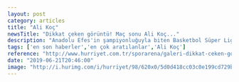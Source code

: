 ```yaml
---
layout: post
category: articles
title: "Ali Koç"
newsTitle: "Dikkat çeken görüntü! Maç sonu Ali Koç..."
description: "Anadolu Efes'in şampiyonluğuyla biten Basketbol Süper Lig'i karşılaşmasında dikkat çeken kareler vardı..."
tags: ['en son haberler','en çok aratılanlar','Ali Koç']
reference: "http://www.hurriyet.com.tr/sporarena/galeri-dikkat-ceken-goruntu-mac-sonu-ali-koc-41251709"
date: "2019-06-21T20:46:00"
image: "http://i.hurimg.com/i/hurriyet/98/620x0/5d0d418cc03c0e199cd729b3.jpg"
---
```


